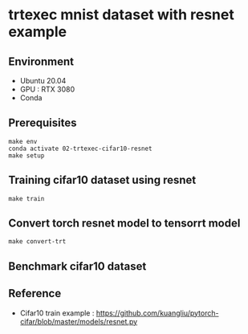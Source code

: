 # trtexec mnist dataset with resnet example

## Environment
- Ubuntu 20.04
- GPU : RTX 3080 
- Conda

## Prerequisites
```
make env
conda activate 02-trtexec-cifar10-resnet
make setup
```

## Training cifar10 dataset using resnet 
```
make train
```

## Convert torch resnet model to tensorrt model
```
make convert-trt
```

## Benchmark cifar10 dataset 


## Reference
- Cifar10 train example : https://github.com/kuangliu/pytorch-cifar/blob/master/models/resnet.py